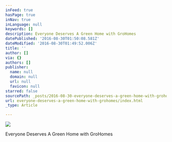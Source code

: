 ```yaml
---
inFeed: true
hasPage: true
inNav: true
inLanguage: null
keywords: []
description: Everyone Deserves A Green Home with GroHomes
datePublished: '2016-08-30T01:50:08.581Z'
dateModified: '2016-08-30T01:49:52.006Z'
title: ''
author: []
via: {}
authors: []
publisher:
  name: null
  domain: null
  url: null
  favicon: null
starred: false
sourcePath: _posts/2016-08-30-everyone-deserves-a-green-home-with-grohomes.md
url: everyone-deserves-a-green-home-with-grohomes/index.html
_type: Article

---
```

![](https://the-grid-user-content.s3-us-west-2.amazonaws.com/2ac123d6-7f37-468e-834f-ab504753912a.jpg)

Everyone Deserves A Green Home with GroHomes